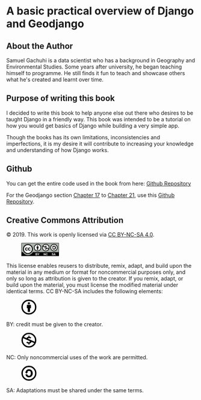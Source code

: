 # A basic practical overview of Django and Geodjango

## About the Author

Samuel Gachuhi is a data scientist who has a background in Geography and Environmental Studies. Some years after university, he began teaching himself to programme. He still finds it fun to teach and showcase others what he's created and learnt over time.

## Purpose of writing this book

I decided to write this book to help anyone else out there who desires to be taught Django in a friendly way. This book was intended to be a tutorial on how you would get basics of Django while building a very simple app. 

Though the books has its own limitations, inconsistencies and imperfections, it is my desire it will contribute to increasing your knowledge and understanding of how Django works.

## Github

You can get the entire code used in the book from here: [Github Repository](https://github.com/sammigachuhi/my_django)

For the Geodjango section [Chapter 17](17-geodjango-essentials.md#prerequisites-for-geodjango) to [Chapter 21](21-render-geodjango.md#prerequisites), use this [Github Repository](https://github.com/sammigachuhi/my_geodjango).

## Creative Commons Attribution

© 2019. This work is openly licensed via [CC BY-NC-SA 4.0](https://creativecommons.org/licenses/by-nc-sa/4.0/).

<figure>
    <img src="images/by-nc-sa.png" width="100">
</figure> 

This license enables reusers to distribute, remix, adapt, and build upon the material in any medium or format for noncommercial purposes only, and only so long as attribution is given to the creator. If you remix, adapt, or build upon the material, you must license the modified material under identical terms. CC BY-NC-SA includes the following elements:

<figure>
    <img src="images/by.xlarge_cc.png" width="40">
</figure> 

BY: credit must be given to the creator.

<figure>
    <img src="images/by_nc.xlarge_s.png" width="40">
</figure> 

NC: Only noncommercial uses of the work are permitted.

<figure>
    <img src="images/by_sa.xlarge_sa.png" width="40">
</figure> 

SA: Adaptations must be shared under the same terms.

